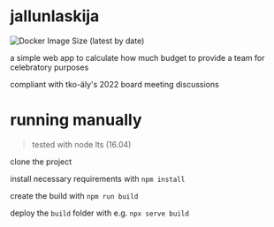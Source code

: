 # jallunlaskija
![Docker Image Size (latest by date)](https://img.shields.io/docker/image-size/concernedhobbit/jallunlaskija)

a simple web app to calculate how much budget to provide a team for celebratory purposes

compliant with tko-äly's 2022 board meeting discussions

# running manually
> tested with node lts (16.04)

clone the project

install necessary requirements with `npm install`

create the build with `npm run build`

deploy the `build` folder with e.g. `npx serve build`

